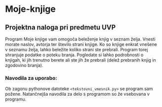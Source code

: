 # Moje-knjige
## Projektna naloga pri predmetu UVP
Program Moje knjige vam omogoča beleženje knjig v seznam želja. Vnesti morate naslov, avtorja ter število strani knjige. Ko so knjige enkrat vnešene v seznamu želja, lahko beležite koliko strani ste prebrali. Program torej shranjuje podatke o poteku branja.
Pogledate si lahko podrobnosti o knjigah, ki jih trenutno berete ali ste jih že prebrali (delež prebranih knjig in zgodovino branja).

### Navodila za uporabo:
Ob zagonu pythonove datoteke `<tekstovni_vmesnik.py>` se program sam požene. Natančnejša navodila za delo s programom so že vsebovana v programu. 
